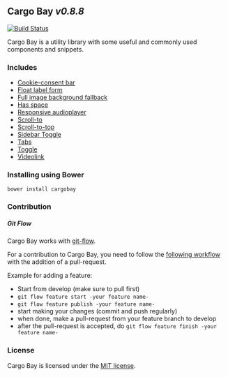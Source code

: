 ## Cargo Bay _v0.8.8_

[![Build Status](https://travis-ci.org/Kunstmaan/cargobay.svg)](https://travis-ci.org/Kunstmaan/cargobay)

Cargo Bay is a utility library with some useful and commonly used components and snippets.


### Includes
- [Cookie-consent bar](src/cbCookieConsent/)
- [Float label form](src/cbFloatLabelForm/)
- [Full image background fallback](src/cbFullImgBg/)
- [Has space](src/cbHasSpace/)
- [Responsive audioplayer](src/cbAudioplayer/)
- [Scroll-to](src/cbScrollTo/)
- [Scroll-to-top](src/cbScrollToTop/)
- [Sidebar Toggle](src/cbSidebarToggle/)
- [Tabs](src/cbTabs/)
- [Toggle](src/cbToggle/)
- [Videolink](src/cbVideolink/)

### Installing using Bower
```
bower install cargobay
```


### Contribution

##### Git Flow
Cargo Bay works with [git-flow](https://github.com/nvie/gitflow).

For a contribution to Cargo Bay, you need to follow the [following workflow](https://github.com/nvie/gitflow#initialization) with the addition of a pull-request.

Example for adding a feature:
- Start from develop (make sure to pull first)
- `git flow feature start -your feature name-`
- `git flow feature publish -your feature name-`
- start making your changes (commit and push regularly)
- when done, make a pull-request from your feature branch to develop
- after the pull-request is accepted, do `git flow feature finish -your feature name-`


### License
Cargo Bay is licensed under the [MIT license](http://opensource.org/licenses/MIT).
